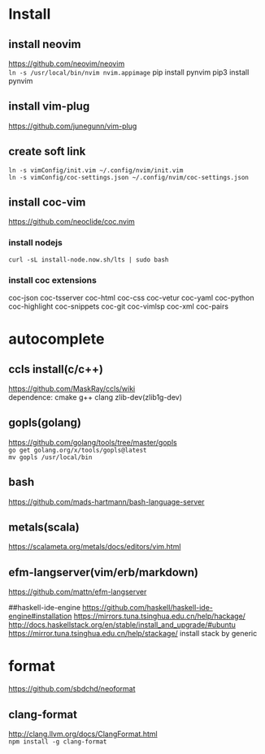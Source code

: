 # Install
## install neovim
<https://github.com/neovim/neovim>  
`ln -s /usr/local/bin/nvim nvim.appimage`
pip install pynvim
pip3 install pynvim

## install vim-plug
<https://github.com/junegunn/vim-plug>


## create soft link
`ln -s vimConfig/init.vim ~/.config/nvim/init.vim`  
`ln -s vimConfig/coc-settings.json ~/.config/nvim/coc-settings.json`

## install coc-vim
<https://github.com/neoclide/coc.nvim>

### install nodejs
`curl -sL install-node.now.sh/lts | sudo bash`

### install coc extensions
coc-json coc-tsserver coc-html coc-css coc-vetur coc-yaml coc-python coc-highlight coc-snippets coc-git coc-vimlsp coc-xml coc-pairs

# autocomplete
## ccls install(c/c++)
<https://github.com/MaskRay/ccls/wiki>  
dependence: cmake g++ clang zlib-dev(zlib1g-dev)  

## gopls(golang)
<https://github.com/golang/tools/tree/master/gopls>  
`go get golang.org/x/tools/gopls@latest`  
`mv gopls /usr/local/bin`

## bash 
<https://github.com/mads-hartmann/bash-language-server>

## metals(scala)
<https://scalameta.org/metals/docs/editors/vim.html>

## efm-langserver(vim/erb/markdown)
<https://github.com/mattn/efm-langserver>

##haskell-ide-engine
<https://github.com/haskell/haskell-ide-engine#installation>
<https://mirrors.tuna.tsinghua.edu.cn/help/hackage/>
<http://docs.haskellstack.org/en/stable/install_and_upgrade/#ubuntu>
<https://mirror.tuna.tsinghua.edu.cn/help/stackage/>
install stack by generic


# format
<https://github.com/sbdchd/neoformat>
## clang-format
<http://clang.llvm.org/docs/ClangFormat.html>  
`npm install -g clang-format`

